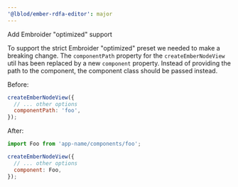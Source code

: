 ```yaml
---
'@lblod/ember-rdfa-editor': major
---
```


Add Embroider "optimized" support

To support the strict Embroider "optimized" preset we needed to make a breaking change. The `componentPath` property for the `createEmberNodeView` util has been replaced by a new `component` property. Instead of providing the path to the component, the component class should be passed instead.

Before:
```js
createEmberNodeView({
  // ... other options
  componentPath: 'foo',
});
```

After:
```js
import Foo from 'app-name/components/foo';

createEmberNodeView({
  // ... other options
  component: Foo,
});
```
